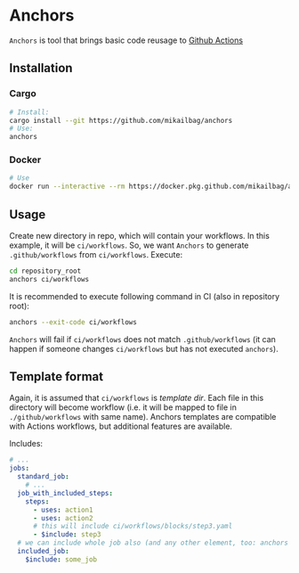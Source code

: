# Anchors
`Anchors` is tool that brings basic code reusage to [Github Actions](https://github.com/features/actions)
## Installation
### Cargo
```bash
# Install: 
cargo install --git https://github.com/mikailbag/anchors
# Use:
anchors
```
### Docker
```bash
# Use
docker run --interactive --rm https://docker.pkg.github.com/mikailbag/anchors/anchors:master
```
## Usage
Create new directory in repo, which will contain your workflows. In this example, it will be `ci/workflows`.
So, we want `Anchors` to generate `.github/workflows` from `ci/workflows`.
Execute:
```bash
cd repository_root
anchors ci/workflows
```

It is recommended to execute following command in CI (also in repository root):
```bash
anchors --exit-code ci/workflows
```
`Anchors` will fail if `ci/workflows` does not match `.github/workflows` (it can happen if someone changes `ci/workflows` but has not executed `anchors`).

## Template format

Again, it is assumed that `ci/workflows` is *template dir*.
Each file in this directory will become workflow (i.e. it will be mapped to file in `./github/workflows` with same name).
Anchors templates are compatible with Actions workflows, but additional features are available.

Includes:
```yaml
# ...
jobs:
  standard_job:
    # ...
  job_with_included_steps:
    steps:
      - uses: action1
      - uses: action2
      # this will include ci/workflows/blocks/step3.yaml
      - $include: step3
  # we can include whole job also (and any other element, too: anchors work on YAML level)
  included_job:
    $include: some_job
```